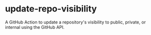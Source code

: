 # update-repo-visibility
A GitHub Action to update a repository's visibility to public, private, or internal using the GitHub API.
